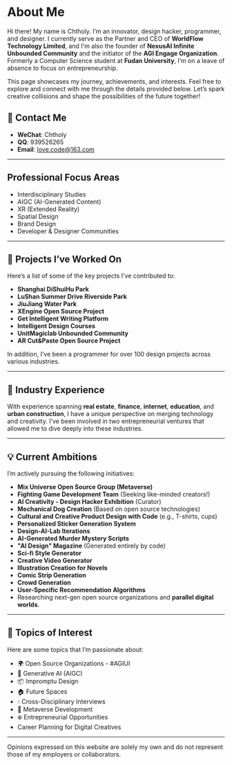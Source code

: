 # About Me

Hi there! My name is Chtholy. I’m an innovator, design hacker, programmer, and designer. I currently serve as the Partner and CEO of **WorldFlow Technology Limited**, and I'm also the founder of **NexusAI Infinite Unbounded Community** and the initiator of the **AGI Engage Organization**. Formerly a Computer Science student at **Fudan University**, I’m on a leave of absence to focus on entrepreneurship.

This page showcases my journey, achievements, and interests. Feel free to explore and connect with me through the details provided below. Let’s spark creative collisions and shape the possibilities of the future together!

## 🔗 Contact Me
- **WeChat**: Chtholy  
- **QQ**: 939526265  
- **Email**: [love.code@163.com](mailto:love.code@163.com)  

---

## Professional Focus Areas

- Interdisciplinary Studies  
- AIGC (AI-Generated Content)  
- XR (Extended Reality)  
- Spatial Design  
- Brand Design  
- Developer & Designer Communities  

---

## 🚀 Projects I’ve Worked On

Here’s a list of some of the key projects I’ve contributed to:

- **Shanghai DiShuiHu Park**  
- **LuShan Summer Drive Riverside Park**  
- **JiuJiang Water Park**  
- **XEngine Open Source Project**  
- **Get Intelligent Writing Platform**  
- **Intelligent Design Courses**  
- **UnitMagiclab Unbounded Community**  
- **AR Cut&Paste Open Source Project**  

In addition, I’ve been a programmer for over 100 design projects across various industries.

---

## 🌟 Industry Experience

With experience spanning **real estate**, **finance**, **internet**, **education**, and **urban construction**, I have a unique perspective on merging technology and creativity. I’ve been involved in two entrepreneurial ventures that allowed me to dive deeply into these industries.

---

## 💡 Current Ambitions

I’m actively pursuing the following initiatives:

- **Mix Universe Open Source Group (Metaverse)**  
- **Fighting Game Development Team** (Seeking like-minded creators!)  
- **AI Creativity - Design Hacker Exhibition** (Curator)  
- **Mechanical Dog Creation** (Based on open source technologies)  
- **Cultural and Creative Product Design with Code** (e.g., T-shirts, cups)  
- **Personalized Sticker Generation System**  
- **Design-AI-Lab Iterations**  
- **AI-Generated Murder Mystery Scripts**  
- **"AI Design" Magazine** (Generated entirely by code)  
- **Sci-fi Style Generator**  
- **Creative Video Generator**  
- **Illustration Creation for Novels**  
- **Comic Strip Generation**  
- **Crowd Generation**  
- **User-Specific Recommendation Algorithms**  
- Researching next-gen open source organizations and **parallel digital worlds**.

---

## 💬 Topics of Interest

Here are some topics that I’m passionate about:

- 🌍 Open Source Organizations - #AGIUI  
- 🚀 Generative AI (AIGC)  
- 📦 Impromptu Design  
- 🏠 Future Spaces  
- 💧 Cross-Disciplinary Interviews  
- 🚗 Metaverse Development  
- ❄️ Entrepreneurial Opportunities  
- Career Planning for Digital Creatives  

---

Opinions expressed on this website are solely my own and do not represent those of my employers or collaborators.
